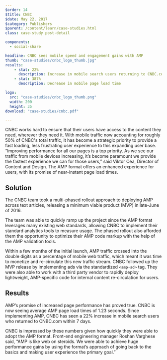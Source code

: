 ```yaml
---
$order: 14
$title: CNBC
$date: May 22, 2017
$category: Publishers
$parent: /content/learn/case-studies.html
class: case-study post-detail

components:
  - social-share

headline: CNBC sees mobile speed and engagement gains with AMP
thumb: "case-studies/cnbc_logo_thumb.jpg"
results:
    - stat: 22%
      description: Increase in mobile search users returning to CNBC.com in 7 days
    - stat: 387%
      description: Decrease in mobile page load time

logo:
  src: "case-studies/cnbc_logo_thumb.png"
  width: 200
  height: 35
download: "case-studies/cnbc.pdf"

---
```


<div class="img-right">
    <amp-img width="271" height="539" layout="responsive" src="/static/img/case-studies/cnbc1.png"></amp-img>
</div>

CNBC works hard to ensure that their users have access to the content they need, wherever they need it. With mobile traffic now accounting for roughly 50% of CNBC's total traffic, it has become a strategic priority to provide a fast loading, less frustrating user experience to this expanding user base. “Improving performance for all our pages is a top priority. As we see our traffic from mobile devices increasing, it’s become paramount we provide the fastest experience we can for those users,” said Viktor Cea, Director of Content and Design. The AMP format offers an enhanced experience for users, with its promise of near-instant page load times. 

## Solution

The CNBC team took a multi-phased rollout approach to deploying AMP across text articles, releasing a minimum viable product (MVP) in late-June of 2016. 
 
The team was able to quickly ramp up the project since the AMP format leverages many existing web standards, allowing CNBC to implement their standard analytics tools to measure usage. The phased rollout also afforded them the opportunity to optimize their AMP code markup with the help of the AMP validation tools. 
 
Within a few months of the initial launch, AMP traffic crossed into the double digits as a percentage of mobile web traffic, which meant it was time to monetize and re-circulate this new traffic stream. CNBC followed up the MVP release by implementing ads via the standardized `<amp-ad>` tag. They were also able to work with a third party vendor to rapidly deploy lightweight, AMP-specific code for internal content re-circulation for users.
<br>
<div class="img-left">
    <amp-img width="271" height="529" layout="responsive" src="/static/img/case-studies/cnbc2.png"></amp-img>
</div>

## Results

AMP’s promise of increased page performance has proved true. CNBC is now seeing average AMP page load times of 1.23 seconds. Since implementing AMP, CNBC has seen a 22% increase in mobile search users who returned to CNBC.com within 7 days. 
 
CNBC is impressed by these numbers given how quickly they were able to adopt the AMP format. Front-end engineering manager Roshan Varghese said, “AMP is like web on steroids. We were able to achieve huge performance gains by using the format’s approach of going back to the basics and making user experience the primary goal.” 
